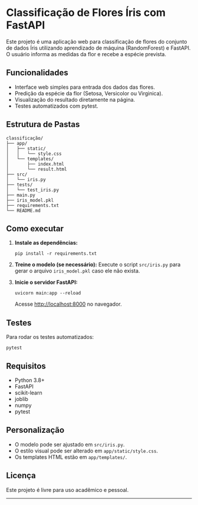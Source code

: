 # Classificação de Flores Íris com FastAPI

Este projeto é uma aplicação web para classificação de flores do conjunto de dados Íris utilizando aprendizado de máquina (RandomForest) e FastAPI. O usuário informa as medidas da flor e recebe a espécie prevista.

## Funcionalidades

- Interface web simples para entrada dos dados das flores.
- Predição da espécie da flor (Setosa, Versicolor ou Virginica).
- Visualização do resultado diretamente na página.
- Testes automatizados com pytest.

## Estrutura de Pastas

```
classificação/
├── app/
│   ├── static/
│   │   └── style.css
│   └── templates/
│       ├── index.html
│       └── result.html
├── src/
│   └── iris.py
├── tests/
│   └── test_iris.py
├── main.py
├── iris_model.pkl
├── requirements.txt
└── README.md
```

## Como executar

1. **Instale as dependências:**
   ```
   pip install -r requirements.txt
   ```

2. **Treine o modelo (se necessário):**
   Execute o script `src/iris.py` para gerar o arquivo `iris_model.pkl` caso ele não exista.

3. **Inicie o servidor FastAPI:**
   ```
   uvicorn main:app --reload
   ```
   Acesse [http://localhost:8000](http://localhost:8000) no navegador.

## Testes

Para rodar os testes automatizados:

```
pytest
```

## Requisitos

- Python 3.8+
- FastAPI
- scikit-learn
- joblib
- numpy
- pytest

## Personalização

- O modelo pode ser ajustado em `src/iris.py`.
- O estilo visual pode ser alterado em `app/static/style.css`.
- Os templates HTML estão em `app/templates/`.

## Licença

Este projeto é livre para uso acadêmico e pessoal.

---